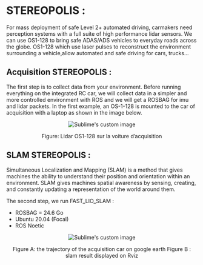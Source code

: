 # STEREOPOLIS : 

For mass deployment of safe Level 2+ automated driving, carmakers need perception systems with a full suite of high performance lidar sensors.
We can use OS1-128 to bring safe ADAS/ADS vehicles to everyday roads across the globe.
OS1-128 which use laser pulses to reconstruct the environment surrounding a vehicle,allow automated and safe driving for cars, trucks...


## Acquisition STEREOPOLIS : 
The first step is to collect data from your environment. Before running everything on the integrated RC car, we will collect data in a simpler 
and more controlled environment with ROS and we will get a ROSBAG for imu and lidar packets. 
In the first example, an OS-1-128 is mounted to the car of acquisition with a laptop as shown in the image below.



 <p align="center">   
  <img src="https://user-images.githubusercontent.com/97898968/191936930-c62f83d6-e4f9-4507-a0f5-f30bf9bbc5d8.png?raw=true" alt="Sublime's custom image"/>
</p>

 <p align="center"> 
 Figure: Lidar OS1-128 sur la voiture d’acquisition
 </p>



## SLAM STEREOPOLIS : 

Simultaneous Localization and Mapping (SLAM) is a method that gives machines the ability to understand their position and orientation 
within an environment. SLAM gives machines spatial awareness by sensing, creating, and constantly updating a representation 
of the world around them.

The second step, we run FAST_LIO_SLAM :
- ROSBAG = 24.6 Go
- Ubuntu 20.04 (Focal) 
- ROS Noetic

<p align="center">   
  <img src="https://user-images.githubusercontent.com/97898968/191939306-83ae938f-18ff-4d4f-a5d8-2ded342ed596.png?raw=true" alt="Sublime's custom image"/>
</p>

<p align="center"> 
 Figure A: the trajectory of the acquisition car on google earth
 Figure B : slam result displayed on Rviz
 </p>
